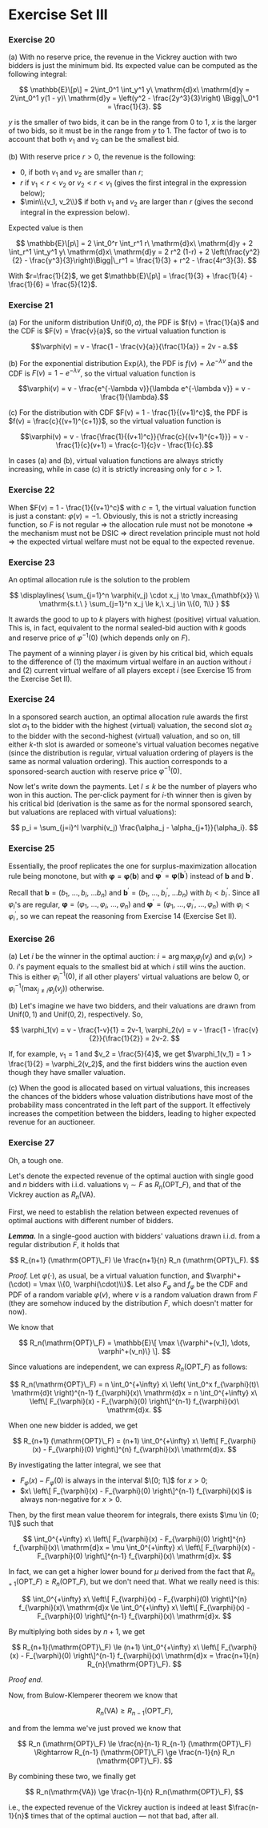 # Exercise Set III

### Exercise 20

(a) With no reserve price, the revenue in the Vickrey auction with two bidders is just the minimum bid.
Its expected value can be computed as the following integral:

$$
\mathbb{E}\[p\]
    = 2\int_0^1 \int_y^1 y\ \mathrm{d}x\ \mathrm{d}y
    = 2\int_0^1 y(1 - y)\ \mathrm{d}y
    = \left(y^2 - \frac{2y^3}{3}\right) \Bigg|\_0^1
    = \frac{1}{3}.
$$

$y$ is the smaller of two bids, it can be in the range from $0$ to $1$, $x$ is the larger of two bids, so it must be in the range from $y$ to $1$.
The factor of two is to account that both $v_1$ and $v_2$ can be the smallest bid.

(b) With reserve price $r > 0$, the revenue is the following:
* 0, if both $v_1$ and $v_2$ are smaller than $r$;
* $r$ if $v_1 < r < v_2$ or $v_2 < r < v_1$ (gives the first integral in the expression below);
* $\min\\{v_1, v_2\\}$ if both $v_1$ and $v_2$ are larger than $r$ (gives the second integral in the expression below).

Expected value is then

$$
\mathbb{E}\[p\]
    = 2 \int_0^r \int_r^1 r\ \mathrm{d}x\ \mathrm{d}y
    + 2 \int_r^1 \int_y^1 y\ \mathrm{d}x\ \mathrm{d}y
    = 2 r^2 (1-r) + 2 \left(\frac{y^2}{2} - \frac{y^3}{3}\right)\Bigg|\_r^1
    = \frac{1}{3} + r^2 - \frac{4r^3}{3}.
$$

With $r=\frac{1}{2}$, we get $\mathbb{E}\[p\] = \frac{1}{3} + \frac{1}{4} - \frac{1}{6} = \frac{5}{12}$.

### Exercise 21

(a) For the uniform distribution $\mathrm{Unif}(0, a)$, the PDF is $f(v) = \frac{1}{a}$ and the CDF is $F(v) = \frac{v}{a}$, so the virtual valuation function is 

$$\varphi(v) = v - \frac{1 - \frac{v}{a}}{\frac{1}{a}} = 2v - a.$$

(b) For the exponential distribution $\mathrm{Exp}(\lambda)$, the PDF is $f(v) = \lambda e^{-\lambda v}$ and the CDF is $F(v) = 1 - e^{-\lambda v}$, so the virtual valuation function is 

$$\varphi(v) = v - \frac{e^{-\lambda v}}{\lambda e^{-\lambda v}} = v - \frac{1}{\lambda}.$$

(c) For the distribution with CDF $F(v) = 1 - \frac{1}{(v+1)^c}$, the PDF is $f(v) = \frac{c}{(v+1)^{c+1}}$, so the virtual valuation function is 

$$\varphi(v) = v - \frac{\frac{1}{(v+1)^c}}{\frac{c}{(v+1)^{c+1}}} = v - \frac{1}{c}(v+1) = \frac{c-1}{c}v - \frac{1}{c}.$$

In cases (a) and (b), virtual valuation functions are always strictly increasing, while in case (c) it is strictly increasing only for $c > 1$.

### Exercise 22

When $F(v) = 1 - \frac{1}{(v+1)^c}$ with $c = 1$, the virtual valuation function is just a constant: $\varphi(v) = -1$.
Obviously, this is not a strictly increasing function, so $F$ is not regular $\Rightarrow$
the allocation rule must not be monotone $\Rightarrow$
the mechanism must not be DSIC $\Rightarrow$
direct revelation principle must not hold $\Rightarrow$
the expected virtual welfare must not be equal to the expected revenue.

### Exercise 23

An optimal allocation rule is the solution to the problem

$$
\displaylines{
\sum_{j=1}^n \varphi(v_j) \cdot x_j \to \max_{\mathbf{x}} \\
\mathrm{s.t.\ } \sum_{j=1}^n x_j \le k,\  x_j \in \\{0, 1\\}
}
$$

It awards the good to up to $k$ players with highest (positive) virtual valuation.
This is, in fact, equivalent to the normal sealed-bid auction with $k$ goods and reserve price of $\varphi^{-1}(0)$ (which depends only on $F$).

The payment of a winning player $i$ is given by his critical bid, which equals to the difference of (1) the maximum virtual welfare in an auction without $i$ and (2) current virtual welfare of all players except $i$ (see Exercise 15 from the Exercise Set II).

### Exercise 24

In a sponsored search auction, an optimal allocation rule awards the first slot $\alpha_1$ to the bidder with the highest (virtual) valuation, the second slot $\alpha_2$ to the bidder with the second-highest (virtual) valuation, and so on, till either $k$-th slot is awarded or someone's virtual valuation becomes negative (since the distribution is regular, virtual valuation ordering of players is the same as normal valuation ordering).
This auction corresponds to a sponsored-search auction with reserve price $\varphi^{-1}(0)$.

Now let's write down the payments.
Let $l \le k$ be the number of players who won in this auction.
The per-click payment for $i$-th winner then is given by his critical bid (derivation is the same as for the normal sponsored search, but valuations are replaced with virtual valuations):

$$
p_i = \sum_{j=i}^l \varphi(v_j) \frac{\alpha_j - \alpha_{j+1}}{\alpha_i}.
$$

### Exercise 25

Essentially, the proof replicates the one for surplus-maximization allocation rule being monotone, but with $\mathbf{\varphi} = \mathbf{\varphi}(\mathbf{b})$ and $\mathbf{\varphi}^\prime = \mathbf{\varphi}(\mathbf{b}^\prime)$ instead of $\mathbf{b}$ and $\mathbf{b}^\prime$.

Recall that $\mathbf{b} = (b_1,\ \dots, b_i,\ \dots b_n)$ and $\mathbf{b}^\prime = (b_1,\ \dots, b_i^\prime,\ \dots b_n)$ with $b_i < b_i^\prime$.
Since all $\varphi_i$'s are regular, $\mathbf{\varphi} = (\varphi_1,\ \dots,\varphi_i,\ \dots, \varphi_n)$ and $\mathbf{\varphi}^\prime = (\varphi_1,\ \dots, \varphi_i^\prime,\ \dots, \varphi_n)$ with $\varphi_i < \varphi_i^\prime$, so we can repeat the reasoning from Exercise 14 (Exercise Set II).

### Exercise 26

(a) Let $i$ be the winner in the optimal auction: $i = \arg \max_j \varphi_j(v_j)$ and $\varphi_i(v_i) > 0$.
$i$'s payment equals to the smallest bid at which $i$ still wins the auction.
This is either $\varphi_i^{-1}(0)$, if all other players' virtual valuations are below $0$, or $\varphi_i^{-1}(\max_{j \ne i} \varphi_j(v_j))$ otherwise.

(b) Let's imagine we have two bidders, and their valuations are drawn from $\mathrm{Unif}(0, 1)$ and $\mathrm{Unif}(0, 2)$, respectively.
So,

$$
\varphi_1(v) = v - \frac{1-v}{1} = 2v-1, \varphi_2(v) = v - \frac{1 - \frac{v}{2}}{\frac{1}{2}} = 2v-2.
$$

If, for example, $v_1 = 1$ and $v_2 = \frac{5}{4}$, we get $\varphi_1(v_1) = 1 > \frac{1}{2} = \varphi_2(v_2)$, and the first bidders wins the auction even though they have smaller valuation.

(c) When the good is allocated based on virtual valuations, this increases the chances of the bidders whose valuation distributions have most of the probability mass concentrated in the left part of the support.
It effectively increases the competition between the bidders, leading to higher expected revenue for an auctioneer.

### Exercise 27

Oh, a tough one.

Let's denote the expected revenue of the optimal auction with single good and $n$ bidders with i.i.d. valuations $v_i \sim F$ as $R_n(\mathrm{OPT}\_F)$, and that of the Vickrey auction as $R_n(\mathrm{VA})$.

First, we need to establish the relation between expected revenues of optimal auctions with different number of bidders.

***Lemma.*** In a single-good auction with bidders' valuations drawn i.i.d. from a regular distribution $F$, it holds that

$$
R_{n+1} (\mathrm{OPT}\_F) \le \frac{n+1}{n} R_n (\mathrm{OPT}\_F).
$$

*Proof.*
Let $\varphi(\cdot)$, as usual, be a virtual valuation function, and $\varphi^+(\cdot) = \max \\{0, \varphi(\cdot)\\}$.
Let also $F_{\varphi}$ and $f_{\varphi}$ be the CDF and PDF of a random variable $\varphi(v)$, where $v$ is a random valuation drawn from $F$ (they are somehow induced by the distribution $F$, which doesn't matter for now).

We know that

$$
R_n(\mathrm{OPT}\_F) = \mathbb{E}\[ \max \{\varphi^+(v_1), \dots, \varphi^+(v_n)\} \].
$$

Since valuations are independent, we can express $R_n(\mathrm{OPT}\_F)$ as follows:

$$
R_n(\mathrm{OPT}\_F)
    = n \int_0^{+\infty} x\ \left( \int_0^x f_{\varphi}(t)\ \mathrm{d}t \right)^{n-1} f_{\varphi}(x)\ \mathrm{d}x
    = n \int_0^{+\infty} x\ \left\[ F_{\varphi}(x) - F_{\varphi}(0) \right\]^{n-1} f_{\varphi}(x)\ \mathrm{d}x.
$$

When one new bidder is added, we get

$$
R_{n+1} (\mathrm{OPT}\_F)
    = (n+1) \int_0^{+\infty} x\ \left\[ F_{\varphi}(x) - F_{\varphi}(0) \right\]^{n} f_{\varphi}(x)\ \mathrm{d}x.
$$

By investigating the latter integral, we see that
* $F_{\varphi}(x) - F_{\varphi}(0)$ is always in the interval $\[0; 1\]$ for $x > 0$;
* $x\ \left\[ F_{\varphi}(x) - F_{\varphi}(0) \right\]^{n-1} f_{\varphi}(x)$ is always non-negative for $x > 0$.

Then, by the first mean value theorem for integrals, there exists $\mu \in (0; 1\]$ such that

$$
\int_0^{+\infty} x\ \left\[ F_{\varphi}(x) - F_{\varphi}(0) \right]^{n} f_{\varphi}(x)\ \mathrm{d}x 
= \mu \int_0^{+\infty} x\ \left\[ F_{\varphi}(x) - F_{\varphi}(0) \right\]^{n-1} f_{\varphi}(x)\ \mathrm{d}x.
$$

In fact, we can get a higher lower bound for $\mu$ derived from the fact that $R_{n+1} \left(\mathrm{OPT}\_F\right) \ge R_n \left(\mathrm{OPT}\_F\right)$, but we don't need that. 
What we really need is this:

$$
\int_0^{+\infty} x\ \left\[ F_{\varphi}(x) - F_{\varphi}(0) \right\]^{n} f_{\varphi}(x)\ \mathrm{d}x
\le
\int_0^{+\infty} x\ \left\[ F_{\varphi}(x) - F_{\varphi}(0) \right\]^{n-1} f_{\varphi}(x)\ \mathrm{d}x.
$$

By multiplying both sides by $n+1$, we get

$$
R_{n+1}(\mathrm{OPT}\_F)
\le
(n+1) \int_0^{+\infty} x\ \left\[ F_{\varphi}(x) - F_{\varphi}(0) \right\]^{n-1} f_{\varphi}(x)\ \mathrm{d}x
= \frac{n+1}{n} R_{n}(\mathrm{OPT}\_F).
$$

*Proof end.*

Now, from Bulow-Klemperer theorem we know that

$$
R_n (\mathrm{VA}) \ge R_{n-1}(\mathrm{OPT}\_F),
$$

and from the lemma we've just proved we know that

$$
R_n (\mathrm{OPT}\_F) \le \frac{n}{n-1} R_{n-1} (\mathrm{OPT}\_F) 
\Rightarrow
R_{n-1} (\mathrm{OPT}\_F) \ge \frac{n-1}{n} R_n (\mathrm{OPT}\_F).
$$

By combining these two, we finally get

$$
R_n(\mathrm{VA}) \ge \frac{n-1}{n} R_n(\mathrm{OPT}\_F),
$$

i.e., the expected revenue of the Vickrey auction is indeed at least $\frac{n-1}{n}$ times that of the optimal auction &mdash; not that bad, after all.
